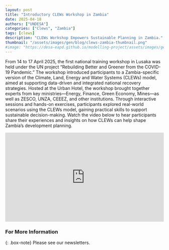 ```yaml
---
layout: post
title: "Introductory CLEWs Workshop in Zambia"
date: 2025-04-18
authors: ["UNDESA"]
categories: ["Clews", "Zambia"]
tags: [clews]
description: "CLEWs Workshop Empowers Sustainable Planning in Zambia."
thumbnail: "/assets/images/gen/blog/clews-zambia-thumbnail.png"
#image: "https://desa-eapd.github.io/modelling-project/assets/images/gen/blog/wefm_jordan1.png"
---
```


From 14 to 17 April 2025, the first national training workshop in Lusaka was held under the UN project “Rebuilding Better and Greener from the COVID-19 Pandemic.” The workshop introduced participants to a Zambia-specific version of the Climate, Land, Energy and Water Systems (CLEWs) model, aimed at supporting data-driven and integrated national recovery strategies.
Hosted at the Urban Hotel, the workshop brought together experts from key ministries—Energy, Finance, Green Economy, Mines—as well as ZESCO, UNZA, CEEEZ, and other institutions. Through interactive sessions and hands-on exercises, participants explored real-world scenarios using the CLEWs model, gaining practical skills to support sustainable decision-making.
Watch the video below to hear participants share their experiences and insights on how CLEWs can help shape Zambia’s development planning.

<div style="padding:56.25% 0 0 0;position:relative;"><iframe src="https://player.vimeo.com/video/1086915730?h=0331661007&amp;badge=0&amp;autopause=0&amp;player_id=0&amp;app_id=58479" frameborder="0" allow="autoplay; fullscreen; picture-in-picture; clipboard-write; encrypted-media" style="position:absolute;top:0;left:0;width:100%;height:100%;" title="Testimonies of CLEWs model in Zambia"></iframe></div><script src="https://player.vimeo.com/api/player.js"></script>

### For More Information

{: .box-note}
Please see our newsletters.

